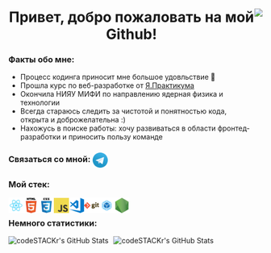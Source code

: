 <div>
<img align="right" height="250" padding-left="60px" src="https://media.giphy.com/media/u3NqET5KZHkOs/giphy.gif" />   
<h1 align="center">Привет, добро пожаловать на мой Github!</h1>
</div>

<h3>Факты обо мне:</h3>
<ul>
<li>Процесс кодинга приносит мне большое удовльствие 🖤</li>
<li>Прошла курс по веб-разработке от <a href="https://praktikum.yandex.ru/">Я.Практикума</a></li>
<li>Окончила НИЯУ МИФИ по направлению ядерная физика и технологии</li>
<li>Всегда стараюсь следить за чистотой и понятностью кода, открыта и доброжелательна :) </li>
<li>Нахожусь в поиске работы: хочу развиваться в области фронтед-разработки и приносить пользу команде</li>
</ul>

<h3 align="left">Связаться со мной: <a href="https://t.me/polina_ponomareva1"><img alt="Telegram" align="center" width="30px" src="https://raw.githubusercontent.com/github/explore/80688e429a7d4ef2fca1e82350fe8e3517d3494d/topics/telegram/telegram.png"/></a></h3>

<h3>Мой стек:</h3>
<p>
  <img align="left" alt="React" width="30px" src="https://raw.githubusercontent.com/github/explore/80688e429a7d4ef2fca1e82350fe8e3517d3494d/topics/react/react.png" />
  <img align="left" alt="HTML5" width="30px" src="https://raw.githubusercontent.com/github/explore/80688e429a7d4ef2fca1e82350fe8e3517d3494d/topics/html/html.png" />
  <img align="left" alt="CSS3" width="30px" src="https://raw.githubusercontent.com/github/explore/80688e429a7d4ef2fca1e82350fe8e3517d3494d/topics/css/css.png" />
  <img align="left" alt="JavaScript" width="30px" src="https://raw.githubusercontent.com/github/explore/80688e429a7d4ef2fca1e82350fe8e3517d3494d/topics/javascript/javascript.png" />
  <img align="left" alt="Visual Studio Code" width="30px" src="https://raw.githubusercontent.com/github/explore/80688e429a7d4ef2fca1e82350fe8e3517d3494d/topics/visual-studio-code/visual-studio-code.png" />
  <img align="left" alt="Git" width="30px" src="https://raw.githubusercontent.com/github/explore/80688e429a7d4ef2fca1e82350fe8e3517d3494d/topics/git/git.png" />
  <img align="left" alt="Webpack" width="30px" src="https://raw.githubusercontent.com/github/explore/80688e429a7d4ef2fca1e82350fe8e3517d3494d/topics/webpack/webpack.png" />
  <img align="left" alt="Node.js" width="30px" src="https://raw.githubusercontent.com/github/explore/80688e429a7d4ef2fca1e82350fe8e3517d3494d/topics/nodejs/nodejs.png" />
</p>
<br>

<h3>Немного статистики:</h3>
<div>
  <img align="left" style="margin-right: 10px" alt="codeSTACKr's GitHub Stats" height="150" src="https://github-readme-stats.vercel.app/api/top-langs/?username=PolinaPonomar&langs_count=8&layout=compact&theme=tokyonight" />
  <img align="left" alt="codeSTACKr's GitHub Stats" height="150" src="https://github-readme-stats.vercel.app/api?username=PolinaPonomar&show_icons=true&theme=tokyonight" />
</div>
